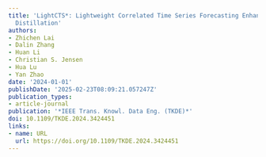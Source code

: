 ```yaml
---
title: 'LightCTS*: Lightweight Correlated Time Series Forecasting Enhanced With Model
  Distillation'
authors:
- Zhichen Lai
- Dalin Zhang
- Huan Li
- Christian S. Jensen
- Hua Lu
- Yan Zhao
date: '2024-01-01'
publishDate: '2025-02-23T08:09:21.057247Z'
publication_types:
- article-journal
publication: '*IEEE Trans. Knowl. Data Eng. (TKDE)*'
doi: 10.1109/TKDE.2024.3424451
links:
- name: URL
  url: https://doi.org/10.1109/TKDE.2024.3424451
---
```

